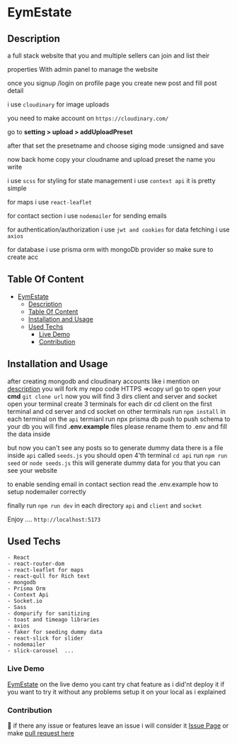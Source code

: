 # EymEstate

## Description
a full stack website that you and multiple sellers can join and list their 

properties With admin panel to manage the website

once you signup /login on profile page you create new post and fill post detail 

i use `cloudinary` for image uploads

you need to make account on `https://cloudinary.com/`

go to **setting > upload > addUploadPreset**

after that set the presetname and choose siging mode :unsigned and save 

now back home copy your cloudname and upload preset the name you write

i use `scss` for styling for state management i use `context api` it is pretty simple 

for maps i use `react-leaflet`

for contact section i use `nodemailer` for sending emails

for authentication/authorization i use `jwt and cookies` for data fetching i use `axios` 

for database i use prisma orm with mongoDb provider so make sure to create acc 




## Table Of Content
- [EymEstate](#eymestate)
  - [Description](#description)
  - [Table Of Content](#table-of-content)
  - [Installation and Usage](#installation-and-usage)
  - [Used Techs](#used-techs)
    - [Live Demo](#live-demo)
    - [Contribution](#contribution)



## Installation and Usage
after creating mongodb and cloudinary accounts like i mention on  [description](#description)
you will fork my repo  code HTTPS =>copy url 
go to open your **cmd** `git clone url`
now you will find 3 dirs client and server and socket open your terminal create 3 terminals for each dir cd client on the first terminal and cd server and cd socket on other terminals run `npm install` in each terminal on the `api` termianl run npx prisma db push to push schema to your db
you will find **.env.example** files please rename them to .env and fill the data inside 

but now you can't see any posts so to generate dummy data 
there is a file inside `api` called `seeds.js`
you should open 4'th terminal `cd api` run `npm run seed` or `node seeds.js` this will generate dummy data for you that you can see your website  

to enable sending email in contact section read the .env.example how to setup nodemailer correctly

finally run `npm run dev` in each directory `api` and `client` and `socket`

Enjoy .... `http://localhost:5173` 

## Used Techs
    - React 
    - react-router-dom
    - react-leaflet for maps
    - react-qull for Rich text 
    - mongodb
    - Prisma Orm 
    - Context Api
    - Socket.io
    - Sass 
    - dompurify for sanitizing
    - toast and timeago libraries
    - axios
    - faker for seeding dummy data 
    - react-slick for slider
    - nodemailer
    - slick-carousel  ...


### Live Demo 
[EymEstate](https://eym-real-estate-ui.vercel.app/)
on the live demo you cant try chat feature as i did'nt deploy it if you want to try it without any problems setup it on your local as i explained
### Contribution
🤝
if there any issue or features leave an issue i will consider it [Issue Page](https://github.com/ELIASyASSER/eymRealEstate/issues)
or make [pull request here ](https://github.com/ELIASyASSER/eymRealEstate/pulls)
